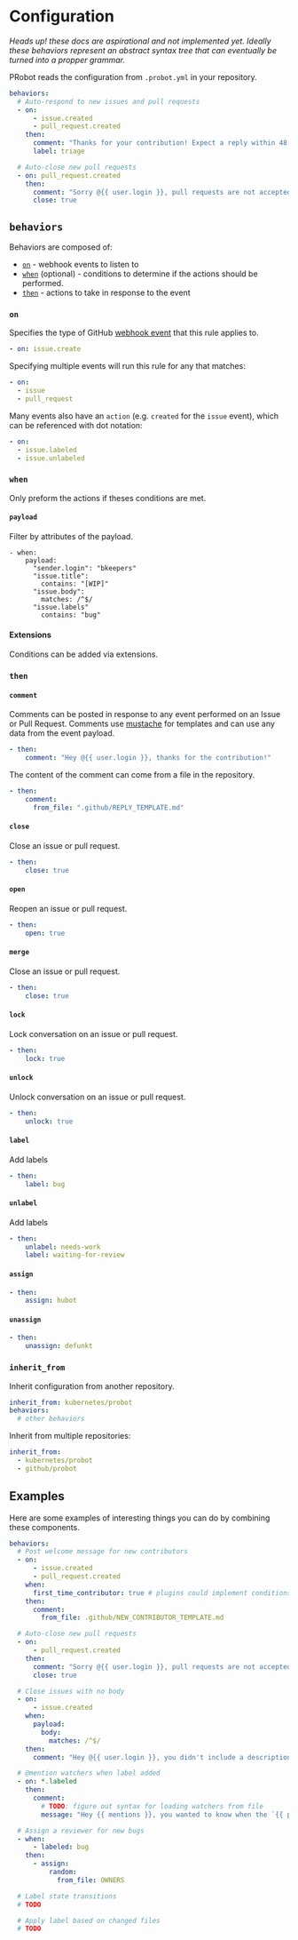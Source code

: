 # Configuration

_Heads up! these docs are aspirational and not implemented yet. Ideally these behaviors represent an abstract syntax tree that can eventually be turned into a propper grammar._

PRobot reads the configuration from `.probot.yml` in your repository.

```yml
behaviors:
  # Auto-respond to new issues and pull requests
  - on:
      - issue.created
      - pull_request.created
    then:
      comment: "Thanks for your contribution! Expect a reply within 48 hours."
      label: triage

  # Auto-close new pull requests
  - on: pull_request.created
    then:
      comment: "Sorry @{{ user.login }}, pull requests are not accepted on this repository."
      close: true
```

## `behaviors`

Behaviors are composed of:

- [`on`](#on) - webhook events to listen to
- [`when`](#when) (optional) - conditions to determine if the actions should be performed.
- [`then`](#then) - actions to take in response to the event

### `on`

Specifies the type of GitHub [webhook event](https://developer.github.com/webhooks/#events) that this rule applies to.

```yml
- on: issue.create
```

Specifying multiple events will run this rule for any that matches:

```yml
- on:
  - issue
  - pull_request
```

Many events also have an `action` (e.g. `created` for the `issue` event), which can be referenced with dot notation:

```yml
- on:
  - issue.labeled
  - issue.unlabeled
```

### `when`

Only preform the actions if theses conditions are met.

#### `payload`

Filter by attributes of the payload.

```
- when:
    payload:
      "sender.login": "bkeepers"
      "issue.title":
        contains: "[WIP]"
      "issue.body":
        matches: /^$/
      "issue.labels"
        contains: "bug"
```

#### Extensions

Conditions can be added via extensions.

### `then`

#### `comment`

Comments can be posted in response to any event performed on an Issue or Pull Request. Comments use [mustache](https://mustache.github.io/) for templates and can use any data from the event payload.

```yml
- then:
    comment: "Hey @{{ user.login }}, thanks for the contribution!"
```

The content of the comment can come from a file in the repository.

```yml
- then:
    comment:
      from_file: ".github/REPLY_TEMPLATE.md"
```

#### `close`

Close an issue or pull request.

```yml
- then:
    close: true
```

#### `open`

Reopen an issue or pull request.

```yml
- then:
    open: true
```

#### `merge`

Close an issue or pull request.

```yml
- then:
    close: true
```

#### `lock`

Lock conversation on an issue or pull request.

```yml
- then:
    lock: true
```

#### `unlock`

Unlock conversation on an issue or pull request.

```yml
- then:
    unlock: true
```

#### `label`

Add labels

```yml
- then:
    label: bug
```

#### `unlabel`

Add labels

```yml
- then:
    unlabel: needs-work
    label: waiting-for-review
```

#### `assign`

```yml
- then:
    assign: hubot
```

#### `unassign`

```yml
- then:
    unassign: defunkt
```

### `inherit_from`

Inherit configuration from another repository.

```yml
inherit_from: kubernetes/probot
behaviors:
  # other behaviors
```

Inherit from multiple repositories:

```yml
inherit_from:
  - kubernetes/probot
  - github/probot
```

## Examples

Here are some examples of interesting things you can do by combining these components.

```yml
behaviors:
  # Post welcome message for new contributors
  - on:
      - issue.created
      - pull_request.created
    when:
      first_time_contributor: true # plugins could implement conditions like this
    then:
      comment:
        from_file: .github/NEW_CONTRIBUTOR_TEMPLATE.md

  # Auto-close new pull requests
  - on:
      - pull_request.created
    then:
      comment: "Sorry @{{ user.login }}, pull requests are not accepted on this repository."
      close: true

  # Close issues with no body
  - on:
      - issue.created
    when:
      payload:
        body:
          matches: /^$/
    then:
      comment: "Hey @{{ user.login }}, you didn't include a description of the problem, so we're closing this issue."

  # @mention watchers when label added
  - on: *.labeled
    then:
      comment:
        # TODO: figure out syntax for loading watchers from file
        message: "Hey {{ mentions }}, you wanted to know when the `{{ payload.label.name }}` label was added."

  # Assign a reviewer for new bugs
  - when:
      - labeled: bug
    then:
      - assign:
          random:
            from_file: OWNERS

  # Label state transitions
  # TODO

  # Apply label based on changed files
  # TODO
```
